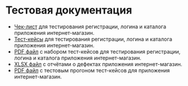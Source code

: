 # Тестовая документация
- [Чек-лист](https://docs.google.com/spreadsheets/d/1EQh79rNgiqckLNoDitmzOn94000iK3MuUhVeDcb4bbM/edit?usp=sharing) для тестирования регистрации, логина и каталога приложения интернет-магазин.
- [Тест-кейсы](https://app.qase.io/project/G9?suite=97) для тестирования регистрации, логина и каталога приложения интернет-магазин.
- [PDF файл](https://github.com/Leesmike/docs/blob/main/Mikhail%20Li%20-%20Registration%20and%20Authorization%2C%20Catalog%20test%20suite.pdf) с набором тест-кейсов для тестирования регистрации, логина и каталога приложения интернет-магазин.
- [XLSX файл](https://github.com/Leesmike/docs/blob/main/Mikhail%20Li%20-%20bug%20reports.xlsx) с отчётами о дефектах приложения интернет-магазин.
- [PDF файл](https://github.com/Leesmike/docs/blob/main/Mikhail%20Li%20-%20Test%20run%202024_12_25.pdf) с тестовым прогоном тест-кейсов для приложения интернет-магазин.
